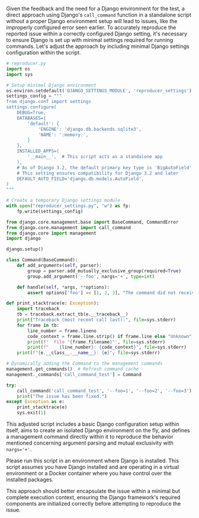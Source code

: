 Given the feedback and the need for a Django environment for the test, a direct approach using Django's `call_command` function in a standalone script without a proper Django environment setup will lead to issues, like the improperly configured error seen earlier. To accurately reproduce the reported issue within a correctly configured Django setting, it's necessary to ensure Django is set up with minimal settings required for running commands. Let's adjust the approach by including minimal Django settings configuration within the script.

```python
# reproducer.py
import os
import sys

# Setup minimal Django environment
os.environ.setdefault('DJANGO_SETTINGS_MODULE', 'reproducer_settings')
settings_config = """
from django.conf import settings
settings.configure(
    DEBUG=True,
    DATABASES={
        'default': {
            'ENGINE': 'django.db.backends.sqlite3',
            'NAME': ':memory:',
        }
    },
    INSTALLED_APPS=(
        '__main__',  # This script acts as a standalone app
    ),
    # As of Django 3.2, the default primary key type is 'BigAutoField'
    # This setting ensures compatibility for Django 3.2 and later
    DEFAULT_AUTO_FIELD='django.db.models.AutoField',
)
"""

# Create a temporary Django settings module
with open("reproducer_settings.py", "w") as fp:
    fp.write(settings_config)

from django.core.management.base import BaseCommand, CommandError
from django.core.management import call_command
from django.core import management
import django

django.setup()

class Command(BaseCommand):
    def add_arguments(self, parser):
        group = parser.add_mutually_exclusive_group(required=True)
        group.add_argument('--foo', nargs='+', type=int)

    def handle(self, *args, **options):
        assert options['foo'] == [1, 2, 3], "The command did not receive the expected list for --foo"

def print_stacktrace(e: Exception):
    import traceback
    tb = traceback.extract_tb(e.__traceback__)
    print("Traceback (most recent call last):", file=sys.stderr)
    for frame in tb:
        line_number = frame.lineno
        code_context = frame.line.strip() if frame.line else "Unknown"
        print(f'  File "{frame.filename}"', file=sys.stderr)
        print(f"    {line_number}: {code_context}", file=sys.stderr)
    print(f"{e.__class__.__name__}: {e}", file=sys.stderr)

# Dynamically adding the Command to the management commands
management.get_commands()  # Refresh command cache
management._commands['call_command_test'] = Command

try:
    call_command('call_command_test', '--foo=1', '--foo=2', '--foo=3')
    print("The issue has been fixed.")
except Exception as e:
    print_stacktrace(e)
    sys.exit(1)
```

This adjusted script includes a basic Django configuration setup within itself, aims to create an isolated Django environment on the fly, and defines a management command directly within it to reproduce the behavior mentioned concerning argument parsing and mutual exclusivity with `nargs='+'`.

Please run this script in an environment where Django is installed. This script assumes you have Django installed and are operating in a virtual environment or a Docker container where you have control over the installed packages.

This approach should better encapsulate the issue within a minimal but complete execution context, ensuring the Django framework's required components are initialized correctly before attempting to reproduce the issue.